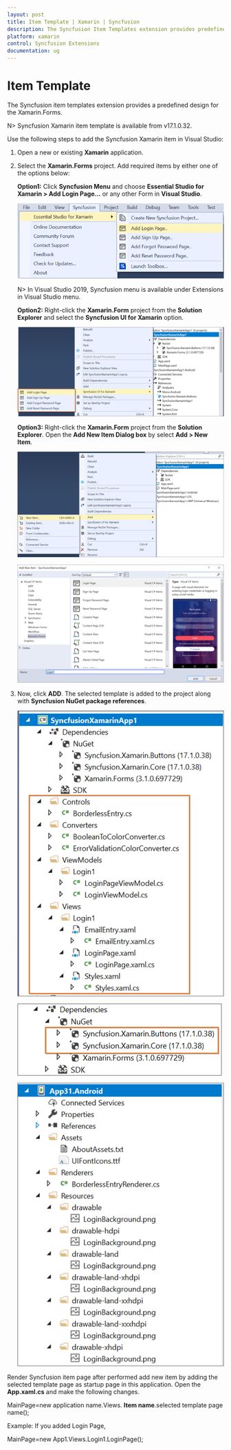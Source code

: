 ```yaml
---
layout: post
title: Item Template | Xamarin | Syncfusion
description: The Syncfusion Item Templates extension provides predefined design for the Xamarin.Forms.
platform: xamarin
control: Syncfusion Extensions
documentation: ug
---
```


# Item Template

The Syncfusion item templates extension provides a predefined design for the Xamarin.Forms. 

N> Syncfusion Xamarin item template is available from v17.1.0.32.

Use the following steps to add the Syncfusion Xamarin item in Visual Studio:

1. Open a new or existing **Xamarin** application.
 
2. Select the **Xamarin.Forms** project. Add required items by either one of the options below:

   **Option1:**  Click **Syncfusion Menu** and choose **Essential Studio for Xamarin > Add Login Page…** or any other Form in **Visual Studio**.

   ![Syncfusion Menu for item template](Syncfusion-Item-Templates_images/Syncfuion-menu.png)

   N> In Visual Studio 2019, Syncfusion menu is available under Extensions in Visual Studio menu.

   **Option2:** Right-click the **Xamarin.Form** project from the **Solution Explorer** and select the **Syncfusion UI for Xamarin** option.

   ![Syncfusion Item Template Context menu](Syncfusion-Item-Templates_images/Item-Template-Context-Menu.png)

   **Option3:** Right-click the **Xamarin.Form** project from the **Solution Explorer**. Open the **Add New Item Dialog box** by select **Add > New Item**.
 
   ![Add New Item menu](Syncfusion-Item-Templates_images/Add-new-item.png)

   ![Add new item dialog box](Syncfusion-Item-Templates_images/Add-New-Item-dialog-box.png)

3. Now, click **ADD**. The selected template is added to the project along with **Syncfusion NuGet package references**.

   ![After item template is add in project](Syncfusion-Item-Templates_images/After-add-item.png)

   ![Syncfusion Packages is installed in project](Syncfusion-Item-Templates_images/syncfusion-package.png)

   ![After Resource files add in project](Syncfusion-Item-Templates_images/Resource-file.png)

Render Syncfusion item page after performed add new item by adding the selected template page as startup page in this application. Open the **App.xaml.cs** and make the following changes.

MainPage=new application name.Views. 
**Item name**.selected template page name();

Example: If you added Login Page,

MainPage=new App1.Views.Login1.LoginPage();
